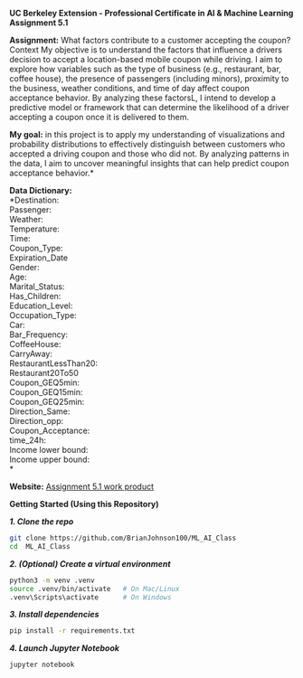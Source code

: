 
**UC Berkeley Extension - Professional Certificate in AI & Machine Learning Assignment 5.1**

**Assignment:** What factors contribute to a customer accepting the coupon?
Context My objective is to understand the factors that influence a drivers decision to accept a location-based mobile coupon while driving. I aim to explore how variables such as the type of business (e.g., restaurant, bar, coffee house), the presence of passengers (including minors), proximity to the business, weather conditions, and time of day affect coupon acceptance behavior. By analyzing these factorsL, I intend to develop a predictive model or framework that can determine the likelihood of a driver accepting a coupon once it is delivered to them.

**My goal:** in this project is to apply my understanding of visualizations and probability distributions to effectively distinguish between customers who accepted a driving coupon and those who did not. By analyzing patterns in the data, I aim to uncover meaningful insights that can help predict coupon acceptance behavior.*

**Data Dictionary:<br>**
*Destination:<br>
Passenger:<br>
Weather:<br>
Temperature:<br>
Time:<br>
Coupon_Type:<br>
Expiration_Date<br>
Gender:<br>
Age:<br>
Marital_Status:<br>
Has_Children:<br>
Education_Level:<br>
Occupation_Type:<br>
Car:<br>
Bar_Frequency:<br>
CoffeeHouse:<br>
CarryAway:<br>
RestaurantLessThan20:<br>
Restaurant20To50<br>
Coupon_GEQ5min:<br>
Coupon_GEQ15min:<br>
Coupon_GEQ25min:<br>
Direction_Same:<br>
Direction_opp:<br>
Coupon_Acceptance:<br>
time_24h:<br>
Income lower bound:<br>
Income upper bound:<br>
*


**Website:**
[Assignment 5.1 work product](https://github.com/BrianJohnson100/ML_AI_Class)


**Getting Started (Using this Repository)**

***1.  Clone the repo***
```bash
git clone https://github.com/BrianJohnson100/ML_AI_Class
cd  ML_AI_Class
```

***2.  (Optional) Create a virtual environment***
```bash
python3 -m venv .venv
source .venv/bin/activate   # On Mac/Linux
.venv\Scripts\activate      # On Windows
```

***3. Install dependencies***
```bash
pip install -r requirements.txt
```

***4. Launch Jupyter Notebook***
```bash
jupyter notebook
```
